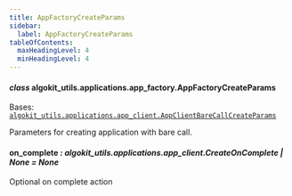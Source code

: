 ```yaml
---
title: AppFactoryCreateParams
sidebar:
  label: AppFactoryCreateParams
tableOfContents:
  maxHeadingLevel: 4
  minHeadingLevel: 4
---
```


#### _class_ algokit_utils.applications.app_factory.AppFactoryCreateParams

Bases: [`algokit_utils.applications.app_client.AppClientBareCallCreateParams`](/reference/algokit-utils-py/api/applications/app_client/appclientbarecallcreateparams/#algokit_utils.applications.app_client.AppClientBareCallCreateParams)

Parameters for creating application with bare call.

#### on_complete _: algokit_utils.applications.app_client.CreateOnComplete | None_ _= None_

Optional on complete action
